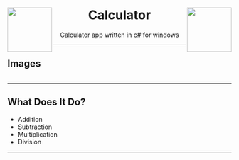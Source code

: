<h1 align="center"><img src="" align="left" width="100" height="100"> Calculator <img src="" align="right" width="100" height="100"></h1>
<p align="center">Calculator app written in c# for windows</p>

----

## Images

<img src="">

----

## What Does It Do?

- Addition
- Subtraction
- Multiplication
- Division

----
